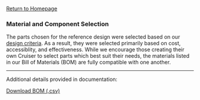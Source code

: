 <p> <a href="https://conrado-m-ucsd.github.io/SYN-100-Project/"> Return to Homepage </a> </p>

<h3> Material and Component Selection </h3> 

<p> The parts chosen for the reference design were selected based on our <a href="link-to-dsgn"> design criteria</a>. As a result, they were selected primarily based on cost, accessiblity, and effectiveness. While we encourage those creating their own Cruiser to select parts which best suit their needs, the materials listed in our Bill of Materials (BOM) are fully compatible with one another. 


---

<p> Additional details provided in documentation: </p>
<p> <a href = "https://github.com/Conrado-M-UCSD/SYN-100-Project/raw/main/project%20documentation/BOM.csv"> Download BOM (.csv) </a> </p>